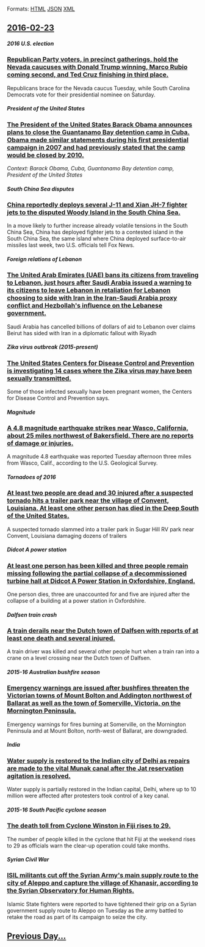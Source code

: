 
Formats: [HTML](2016/02/23/index.html)  [JSON](2016/02/23/index.json)  [XML](2016/02/23/index.xml)  

## [2016-02-23](/news/2016/02/23/index.md)

##### 2016 U.S. election
### [Republican Party voters, in precinct gatherings, hold the Nevada caucuses with Donald Trump winning, Marco Rubio coming second, and Ted Cruz finishing in third place. ](/news/2016/02/23/republican-party-voters-in-precinct-gatherings-hold-the-nevada-caucuses-with-donald-trump-winning-marco-rubio-coming-second-and-ted-cruz.md)
Republicans brace for the Nevada caucus Tuesday, while South Carolina Democrats vote for their presidential nominee on Saturday.

##### President of the United States
### [The President of the United States Barack Obama announces plans to close the Guantanamo Bay detention camp in Cuba. Obama made similar statements during his first presidential campaign in 2007 and had previously stated that the camp would be closed by 2010. ](/news/2016/02/23/the-president-of-the-united-states-barack-obama-announces-plans-to-close-the-guantanamo-bay-detention-camp-in-cuba-obama-made-similar-state.md)
_Context: Barack Obama, Cuba, Guantanamo Bay detention camp, President of the United States_

##### South China Sea disputes
### [China reportedly deploys several J-11 and Xian JH-7 fighter jets to the disputed Woody Island in the South China Sea. ](/news/2016/02/23/china-reportedly-deploys-several-j-11-and-xian-jh-7-fighter-jets-to-the-disputed-woody-island-in-the-south-china-sea.md)
In a move likely to further increase already volatile tensions in the South China Sea, China has deployed fighter jets to a contested island in the South China Sea, the same island where China deployed surface-to-air missiles last week, two U.S. officials tell Fox News.

##### Foreign relations of Lebanon
### [The United Arab Emirates (UAE) bans its citizens from traveling to Lebanon, just hours after Saudi Arabia issued a warning to its citizens to leave Lebanon in retaliation for Lebanon choosing to side with Iran in the Iran-Saudi Arabia proxy conflict and Hezbollah's influence on the Lebanese government. ](/news/2016/02/23/the-united-arab-emirates-uae-bans-its-citizens-from-traveling-to-lebanon-just-hours-after-saudi-arabia-issued-a-warning-to-its-citizens-t.md)
Saudi Arabia has cancelled billions of dollars of aid to Lebanon over claims Beirut has sided with Iran in a diplomatic fallout with Riyadh

##### Zika virus outbreak (2015-present)
### [The United States Centers for Disease Control and Prevention is investigating 14 cases where the Zika virus may have been sexually transmitted. ](/news/2016/02/23/the-united-states-centers-for-disease-control-and-prevention-is-investigating-14-cases-where-the-zika-virus-may-have-been-sexually-transmitt.md)
Some of those infected sexually have been pregnant women, the Centers for Disease Control and Prevention says.

##### Magnitude
### [A 4.8 magnitude earthquake strikes near Wasco, California, about 25 miles northwest of Bakersfield. There are no reports of damage or injuries. ](/news/2016/02/23/a-4-8-magnitude-earthquake-strikes-near-wasco-california-about-25-miles-northwest-of-bakersfield-there-are-no-reports-of-damage-or-injuri.md)
A magnitude 4.8 earthquake was reported Tuesday afternoon three miles from Wasco, Calif., according to the U.S. Geological Survey.

##### Tornadoes of 2016
### [At least two people are dead and 30 injured after a suspected tornado hits a trailer park near the village of Convent, Louisiana. At least one other person has died in the Deep South of the United States. ](/news/2016/02/23/at-least-two-people-are-dead-and-30-injured-after-a-suspected-tornado-hits-a-trailer-park-near-the-village-of-convent-louisiana-at-least-o.md)
A suspected tornado slammed into a trailer park in Sugar Hill RV park near Convent, Louisiana damaging dozens of trailers

##### Didcot A power station
### [At least one person has been killed and three people remain missing following the partial collapse of a decommissioned turbine hall at Didcot A Power Station in Oxfordshire, England. ](/news/2016/02/23/at-least-one-person-has-been-killed-and-three-people-remain-missing-following-the-partial-collapse-of-a-decommissioned-turbine-hall-at-didco.md)
One person dies, three are unaccounted for and five are injured after the collapse of a building at a power station in Oxfordshire.

##### Dalfsen train crash
### [A train derails near the Dutch town of Dalfsen with reports of at least one death and several injured. ](/news/2016/02/23/a-train-derails-near-the-dutch-town-of-dalfsen-with-reports-of-at-least-one-death-and-several-injured.md)
A train driver was killed and several other people hurt when a train ran into a crane on a level crossing near the Dutch town of Dalfsen.

##### 2015-16 Australian bushfire season
### [Emergency warnings are issued after bushfires threaten the Victorian towns of Mount Bolton and Addington northwest of Ballarat as well as the town of Somerville, Victoria, on the Mornington Peninsula. ](/news/2016/02/23/emergency-warnings-are-issued-after-bushfires-threaten-the-victorian-towns-of-mount-bolton-and-addington-northwest-of-ballarat-as-well-as-th.md)
Emergency warnings for fires burning at Somerville, on the Mornington Peninsula and at Mount Bolton, north-west of Ballarat, are downgraded.

##### India
### [Water supply is restored to the Indian city of Delhi as repairs are made to the vital Munak canal after the Jat reservation agitation is resolved. ](/news/2016/02/23/water-supply-is-restored-to-the-indian-city-of-delhi-as-repairs-are-made-to-the-vital-munak-canal-after-the-jat-reservation-agitation-is-res.md)
Water supply is partially restored in the Indian capital, Delhi, where up to 10 million were affected after protesters took control of a key canal.

##### 2015-16 South Pacific cyclone season
### [The death toll from Cyclone Winston in Fiji rises to 29. ](/news/2016/02/23/the-death-toll-from-cyclone-winston-in-fiji-rises-to-29.md)
The number of people killed in the cyclone that hit Fiji at the weekend rises to 29 as officials warn the clear-up operation could take months.

##### Syrian Civil War
### [ISIL militants cut off the Syrian Army's main supply route to the city of Aleppo and capture the village of Khanasir, according to the Syrian Observatory for Human Rights. ](/news/2016/02/23/isil-militants-cut-off-the-syrian-army-s-main-supply-route-to-the-city-of-aleppo-and-capture-the-village-of-khanasir-according-to-the-syria.md)
Islamic State fighters were reported to have tightened their grip on a Syrian government supply route to Aleppo on Tuesday as the army battled to retake the road as part of its campaign to seize the city.

## [Previous Day...](/news/2016/02/22/index.md)

